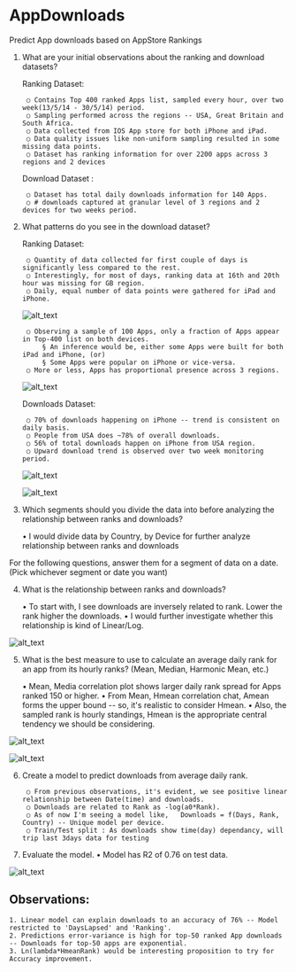 # AppDownloads
Predict App downloads based on AppStore Rankings


[//]: # (Image References)
[image1]: ./output/SenseTower_1.png
[image2]: ./output/SenseTower_2.png
[image3]: ./output/SenseTower_3.png
[image4]: ./output/SenseTower_4.png
[image5]: ./output/SenseTower_5.png
[image6]: ./output/SenseTower_6.png
[image7]: ./output/SenseTower_7.png
[image8]: ./output/ActualVsPredicted.PNG

1) What are your initial observations about the ranking and download datasets?
	
	
	Ranking Dataset:
	
		○ Contains Top 400 ranked Apps list, sampled every hour, over two week(13/5/14 - 30/5/14) period.
		○ Sampling performed across the regions -- USA, Great Britain and South Africa. 
		○ Data collected from IOS App store for both iPhone and iPad.
		○ Data quality issues like non-uniform sampling resulted in some missing data points.
		○ Dataset has ranking information for over 2200 apps across 3 regions and 2 devices
	
	
	Download Dataset :
	
		○ Dataset has total daily downloads information for 140 Apps.
		○ # downloads captured at granular level of 3 regions and 2 devices for two weeks period.




2) What patterns do you see in the download dataset?

	Ranking Dataset:

		○ Quantity of data collected for first couple of days is significantly less compared to the rest.
		○ Interestingly, for most of days, ranking data at 16th and 20th hour was missing for GB region. 
		○ Daily, equal number of data points were gathered for iPad and iPhone.

	![alt_text][image1]
		
		○ Observing a sample of 100 Apps, only a fraction of Apps appear in Top-400 list on both devices.
			§ An inference would be, either some Apps were built for both iPad and iPhone, (or)
			§ Some Apps were popular on iPhone or vice-versa.
		○ More or less, Apps has proportional presence across 3 regions.
	
	![alt_text][image2]
		
	Downloads Dataset:
		
		○ 70% of downloads happening on iPhone -- trend is consistent on daily basis.
		○ People from USA does ~78% of overall downloads.
		○ 56% of total downloads happen on iPhone from USA region.
		○ Upward download trend is observed over two week monitoring period.
		
	![alt_text][image3]

	![alt_text][image4]



3) Which segments should you divide the data into before analyzing the relationship between ranks and downloads?

	• I would divide data by Country, by Device for further analyze relationship between ranks and downloads


For the following questions, answer them for a segment of data on a date. (Pick whichever segment or date you want)


4) What is the relationship between ranks and downloads?

	• To start with, I see downloads are inversely related to rank. Lower the rank higher the downloads.
	• I would further investigate whether this relationship is kind of Linear/Log.

![alt_text][image5]



5) What is the best measure to use to calculate an average daily rank for an app from its hourly ranks? (Mean, Median, Harmonic Mean, etc.)

	• Mean, Media correlation plot shows larger daily rank spread for Apps ranked 150 or higher.
	• From Mean, Hmean correlation chat, Amean forms the upper bound -- so, it's realistic to consider Hmean.
	• Also, the sampled rank is hourly standings, Hmean is the appropriate central tendency we should be considering.  


![alt_text][image6]
	
![alt_text][image7]



6) Create a model to predict downloads from average daily rank.

		○ From previous observations, it's evident, we see positive linear relationship between Date(time) and downloads.
		○ Downloads are related to Rank as -log(a0*Rank).
		○ As of now I'm seeing a model like,   Downloads = f(Days, Rank, Country) -- Unique model per device.
		○ Train/Test split : As downloads show time(day) dependancy, will trip last 3days data for testing
	

7) Evaluate the model.
	•      Model has R2 of 0.76 on test data.

![alt_text][image8]


## Observations:
	1. Linear model can explain downloads to an accuracy of 76% -- Model restricted to 'DaysLapsed' and 'Ranking'.
	2. Predictions error-variance is high for top-50 ranked App downloads -- Downloads for top-50 apps are exponential.
	3. Ln(lambda*HmeanRank) would be interesting proposition to try for Accuracy improvement.
